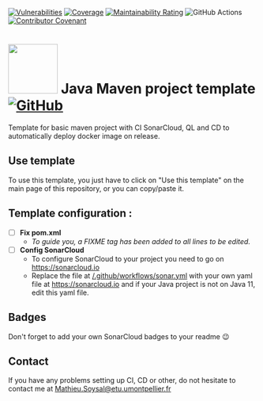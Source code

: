 [![Vulnerabilities](https://sonarcloud.io/api/project_badges/measure?project=MathieuSoysal_42-Check-in-automation&metric=vulnerabilities)](https://sonarcloud.io/summary/new_code?id=MathieuSoysal_42-Check-in-automation)
[![Coverage](https://sonarcloud.io/api/project_badges/measure?project=MathieuSoysal_42-Check-in-automation&metric=coverage)](https://sonarcloud.io/summary/new_code?id=MathieuSoysal_42-Check-in-automation)
[![Maintainability Rating](https://sonarcloud.io/api/project_badges/measure?project=MathieuSoysal_42-Check-in-automation&metric=sqale_rating)](https://sonarcloud.io/summary/new_code?id=MathieuSoysal_42-Check-in-automation)
![GitHub Actions](https://github.com/MathieuSoysal/Java-Maven-Project-Template/workflows/Java%20CI%20with%20Maven/badge.svg)
[![Contributor Covenant](https://img.shields.io/badge/Contributor%20Covenant-2.1-4baaaa.svg)](CODE_OF_CONDUCT.md) 

# <img src="https://cdn.iconscout.com/icon/free/png-512/java-43-569305.png" width="100"> Java Maven project template [![GitHub](https://img.shields.io/badge/license-Apache%202.0%20License-green)](LICENSE)

Template for basic maven project with CI SonarCloud, QL and CD to automatically deploy docker image on release.

## Use template

To use this template, you just have to click on "Use this template" on the main page of this repository, or you can copy/paste it.

## Template configuration :

- [ ] **Fix pom.xml**
  - *To guide you, a FIXME tag has been added to all lines to be edited.*
- [ ] **Config SonarCloud**
  - To configure SonarCloud to your project you need to go on https://sonarcloud.io
  - Replace the file at [/.github/workflows/sonar.yml](.github/workflows/sonar.yml) with your own yaml file at https://sonarcloud.io and if your Java project is not on Java 11, edit this yaml file.


## Badges

Don't forget to add your own SonarCloud badges to your readme 😉


## Contact

If you have any problems setting up CI, CD or other, do not hesitate to contact me at Mathieu.Soysal@etu.umontpellier.fr
